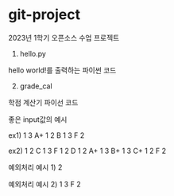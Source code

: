 # git-project

2023년 1학기 오픈소스 수업 프로젝트

1. hello.py

hello world!를 출력하는 파이썬 코드

2. grade_cal

학점 계산기 파이선 코드

좋은 input값의 예시

ex1) 1 3 A+ 1 2 B 1 3 F 2

ex2) 1 2 C 1 3 F 1 2 D 1 2 A+ 1 3 B+ 1 3 C+ 1 2 F 2

예외처리 예시 1) 2

예외처리 예시 2) 1 3 F 2